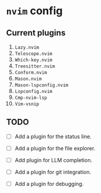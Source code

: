 # `nvim` config

## Current plugins
1. `Lazy.nvim`
2. `Telescope.nvim`
3. `Which-key.nvim`
4. `Treesitter.nvim`
5. `Conform.nvim`
6. `Mason.nvim`
7. `Mason-lspconfig.nvim`
8. `Lspconfig.nvim`
9. `Cmp-nvim-lsp`
10. `Vim-vsnip`

## TODO
- [ ] Add a plugin for the status line.
- [ ] Add a plugin for the file explorer.
- [ ] Add plugin for LLM completion.
- [ ] Add a plugin for git integration.
- [ ] Add a plugin for debugging.


